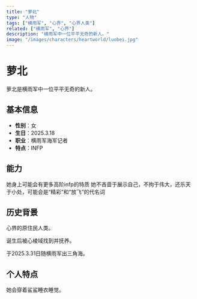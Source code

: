 ```yaml
---
title: "萝北"
type: "人物"
tags: ["横雨军", "心界", "心界人类"]
related: ["横雨军", "心界"]
description: "横雨军中一位平平无奇的新人。"
image: "/images/characters/heartworld/luobei.jpg"
---
```

# 萝北

萝北是横雨军中一位平平无奇的新人。

## 基本信息

- **性别**：女
- **生日**：2025.3.18
- **职业**：横雨军海军记者
- **特点**：INFP

## 能力

她身上可能会有更多高阶infp的特质
她不吝啬于展示自己，不拘于伟大，还乐天于小处，可能会是“精彩”和“放飞”的代名词


## 历史背景

心界的原住民人类。

<div class="spoiler" data-source="《心界录》金 重返三角海">
诞生后被心棱域找到并抚养。
</div>

于2025.3.31日随横雨军出三角海。

## 个人特点

她会穿着鲨鲨睡衣睡觉。